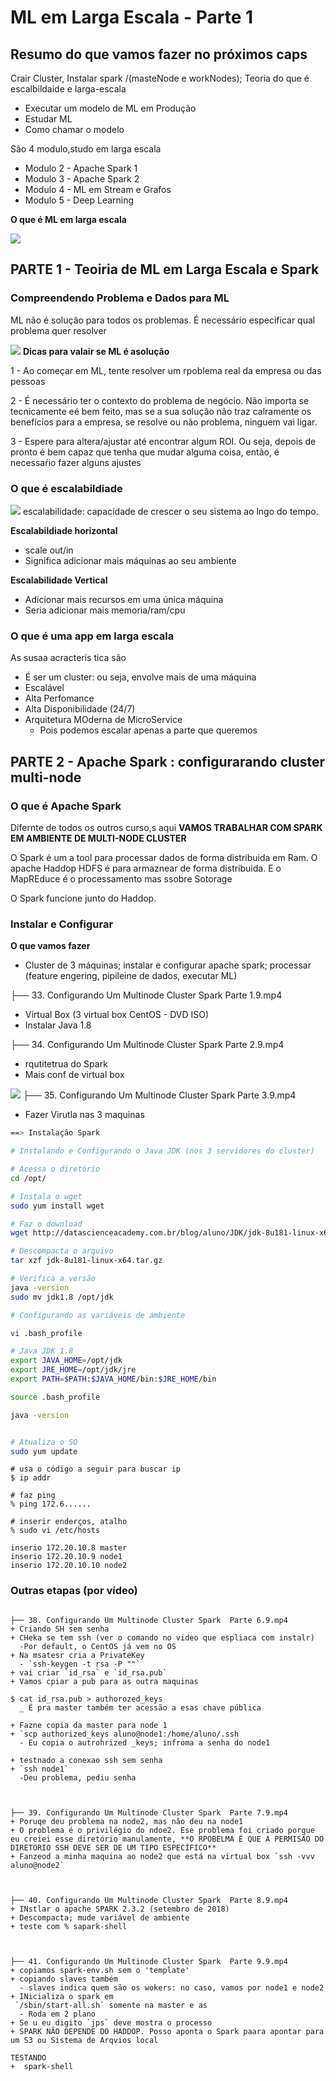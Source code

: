 # ML em Larga Escala - Parte 1

## Resumo do que vamos fazer no próximos caps

Crair Cluster, Instalar spark /(masteNode e workNodes); Teoria do que é escalbildaide e larga-escala

+ Executar um modelo de ML em Produção
+ Estudar ML
+ Como chamar o modelo

Sâo 4 modulo,studo em larga escala
+ Modulo 2 - Apache Spark 1
+ Modulo 3 - Apache Spark 2
+ Modulo 4 - ML em Stream e Grafos
+ Modulo 5 - Deep Learning

**O que é ML em larga escala**

![](/home/rhavel/Documentos/STUDY-PROJECTS/data-engineering-study/ds-academy/formacao-data-enginner/course-04-ml-in-cluster/imgs/img-c4-02-01.png)
## PARTE 1 - Teoiria de ML em Larga Escala e Spark

### Compreendendo Problema e Dados para ML

ML não é soluçâo para todos os problemas. É necessário especificar qual problema quer resolver

![](/home/rhavel/Documentos/STUDY-PROJECTS/data-engineering-study/ds-academy/formacao-data-enginner/course-04-ml-in-cluster/imgs/img-c4-02-02.png)
**Dicas para valair se ML é asolução**

1 - Ao começar em ML, tente resolver um rpoblema real da empresa ou das pessoas

2 - É necessário ter o contexto do problema de negócio. Não importa  se tecnicamente eé bem feito, mas se a sua soluçâo não traz calramente os benefícios para a empresa, se resolve ou não problema, ninguem vai ligar.

3 - Espere para altera/ajustar até encontrar algum ROI. Ou seja, depois de pronto é bem capaz que tenha que mudar alguma coisa, então, é necessaŕio fazer alguns ajustes

### O que é escalabildiade

![](/home/rhavel/Documentos/STUDY-PROJECTS/data-engineering-study/ds-academy/formacao-data-enginner/course-04-ml-in-cluster/imgs/img-c4-02-03.png)
escalabilidade: capacidade de crescer o seu sistema ao lngo do tempo.

**Escalabildiade horizontal**
+ scale out/in
+ Significa adicionar mais máquinas ao seu ambiente


**Escalabilidade Vertical**
+ Adicionar mais recursos em uma única máquina
+ Seria adicionar mais memoria/ram/cpu

### O que é uma app em larga escala

As susaa acracteris tica são

+ É ser um cluster: ou seja, envolve mais de uma máquina
+ Escalável
+ Alta Perfomance
+ Alta Disponibilidade (24/7)
+ Arquitetura MOderna de MicroService
  - Pois podemos escalar apenas a parte que queremos

## PARTE 2 - Apache Spark : configurarando cluster multi-node

### O que é Apache Spark

Difernte de todos os outros curso,s aqui **VAMOS TRABALHAR COM SPARK EM AMBIENTE DE MULTI-NODE CLUSTER**

O Spark é um a tool para processar dados de forma distribuida em Ram. O apache Haddop HDFS é para armaznear de forma distribuida. E o MapREduce é o processamento mas ssobre Sotorage

O Spark funcione junto do Haddop.

### Instalar e Configurar

**O que vamos fazer**
+ Cluster de 3 máquinas; instalar e configurar apache spark; processar (feature engering, pipileine de dados, executar ML)

├── 33. Configurando Um Multinode Cluster Spark  Parte 1.9.mp4
+ Virtual Box (3 virtual box CentOS - DVD ISO)
+ Instalar Java 1.8

├── 34. Configurando Um Multinode Cluster Spark  Parte 2.9.mp4
+ rqutitetrua do Spark
+ Mais conf de virtual box

![](/home/rhavel/Documentos/STUDY-PROJECTS/data-engineering-study/ds-academy/formacao-data-enginner/course-04-ml-in-cluster/imgs/img-c4-02-04.png)
├── 35. Configurando Um Multinode Cluster Spark  Parte 3.9.mp4
+ Fazer Virutla nas 3 maquinas


````sh
==> Instalação Spark

# Instalando e Configurando o Java JDK (nos 3 servidores do cluster)

# Acessa o diretório
cd /opt/

# Instala o wget
sudo yum install wget

# Faz o download
wget http://datascienceacademy.com.br/blog/aluno/JDK/jdk-8u181-linux-x64.tar.gz

# Descompacta o arquivo
tar xzf jdk-8u181-linux-x64.tar.gz

# Verifica a versão
java -version
sudo mv jdk1.8 /opt/jdk

# Configurando as variáveis de ambiente

vi .bash_profile

# Java JDK 1.8
export JAVA_HOME=/opt/jdk
export JRE_HOME=/opt/jdk/jre
export PATH=$PATH:$JAVA_HOME/bin:$JRE_HOME/bin

source .bash_profile

java -version


# Atualiza o SO
sudo yum update
````

```
# usa o código a seguir para buscar ip
$ ip addr
```

```
# faz ping
% ping 172.6......
```

```
# inserir enderços, atalho
% sudo vi /etc/hosts
```

```
inserio 172.20.10.8 master
inserio 172.20.10.9 node1
inserio 172.20.10.10 node2
```

### Outras etapas (por vídeo)

````

├── 38. Configurando Um Multinode Cluster Spark  Parte 6.9.mp4
+ Criando SH sem senha
+ CHeka se tem ssh (ver o comando no video que espliaca com instalr)
  -Por default, o CentOS já vem no OS
+ Na msatesr cria a PrivateKey
  - `ssh-keygen -t rsa -P ""`
+ vai criar `id_rsa` e `id_rsa.pub`
+ Vamos cpiar a pub para as outra maquinas

$ cat id_rsa.pub > authorozed_keys
  _ É pra master também ter acessão a esas chave pública

+ Fazne copia da master para node 1
+ `scp authorized_keys aluno@node1:/home/aluno/.ssh
  - Eu copia o autrohrized _keys; infroma a senha do node1

+ testnado a conexao ssh sem senha
+ `ssh node1`
  -Deu problema, pediu senha



├── 39. Configurando Um Multinode Cluster Spark  Parte 7.9.mp4
+ Poruqe deu problema na node2, mas não deu na node1
+ O problema é o privilégio do ndoe2. Ese problema foi criado porque eu creiei esse diretório manulamente, **O RPOBELMA É QUE A PERMISÃO DO DIRETORIO SSH DEVE SER DE UM TIPO ESPECÍFICO**
+ Fanzeod a minha maquina ao node2 que está na virtual box `ssh -vvv aluno@node2`



├── 40. Configurando Um Multinode Cluster Spark  Parte 8.9.mp4
+ INstlar o apache SPARK 2.3.2 (setembro de 2018)
+ Descompacta; mude variável de ambiente
+ teste com % sapark-shell



├── 41. Configurando Um Multinode Cluster Spark  Parte 9.9.mp4
+ copiamos spark-env.sh sem o 'template'
+ copiando slaves também
  - slaves indica quem são os wokers: no caso, vamos por node1 e node2
+ INicializa o spark em
 `/sbin/start-all.sh` somente na master e as 
  - Roda em 2 plano
+ Se u eu digito `jps` deve mostra o processo
+ SPARK NÃO DEPENDE DO HADDOP. Posso aponta o Spark paara apontar para um S3 ou Sistema de Arqvios local

TESTANDO
+  spark-shell
  


````